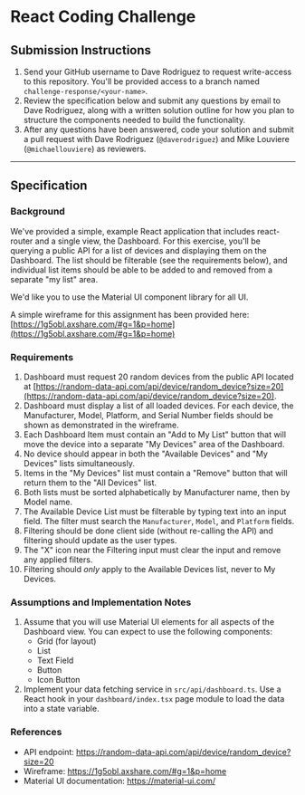 # React Coding Challenge

## Submission Instructions
1. Send your GitHub username to Dave Rodriguez to request write-access to this repository. You'll be provided access to a branch named `challenge-response/<your-name>`.
2. Review the specification below and submit any questions by email to Dave Rodriguez, along with a written solution outline for how you plan to structure the components needed to build the functionality.
3. After any questions have been answered, code your solution and submit a pull request with Dave Rodriguez (`@daverodriguez`) and Mike Louviere (`@michaellouviere`) as reviewers.

---------

## Specification

### Background

We've provided a simple, example React application that includes react-router and a single view, the Dashboard.
For this exercise, you'll be querying a public API for a list of devices and displaying them on the Dashboard.
The list should be filterable (see the requirements below), and individual list items should be able to be added to and removed from a separate "my list" area.    

We'd like you to use the Material UI component library for all UI.

A simple wireframe for this assignment has been provided here: [https://1g5obl.axshare.com/#g=1&p=home](https://1g5obl.axshare.com/#g=1&p=home)

### Requirements
1. Dashboard must request 20 random devices from the public API located at [https://random-data-api.com/api/device/random_device?size=20](https://random-data-api.com/api/device/random_device?size=20).
2. Dashboard must display a list of all loaded devices. For each device, the Manufacturer, Model, Platform, and Serial Number fields should be shown as demonstrated in the wireframe.
3. Each Dashboard Item must contain an "Add to My List" button that will move the device into a separate "My Devices" area of the Dashboard.
4. No device should appear in both the "Available Devices" and "My Devices" lists simultaneously.
5. Items in the "My Devices" list must contain a "Remove" button that will return them to the "All Devices" list.
6. Both lists must be sorted alphabetically by Manufacturer name, then by Model name.
7. The Available Device List must be filterable by typing text into an input field. The filter must search the `Manufacturer`, `Model`, and `Platform` fields. 
8. Filtering should be done client side (without re-calling the API) and filtering should update as the user types.
9. The "X" icon near the Filtering input must clear the input and remove any applied filters.
10. Filtering should *only* apply to the Available Devices list, never to My Devices.

### Assumptions and Implementation Notes
1. Assume that you will use Material UI elements for all aspects of the Dashboard view. You can expect to use the following components:
   - Grid (for layout)
   - List
   - Text Field
   - Button
   - Icon Button
2. Implement your data fetching service in `src/api/dashboard.ts`. Use a React hook in your `dashboard/index.tsx` page module to load the data into a state variable.  

### References

- API endpoint: https://random-data-api.com/api/device/random_device?size=20
- Wireframe: https://1g5obl.axshare.com/#g=1&p=home
- Material UI documentation: https://material-ui.com/
